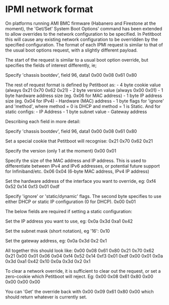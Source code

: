 # IPMI network format

On platforms running AMI BMC firmware (Habanero and Firestone at the moment),
the 'Get/Set' System Boot Options' command has been extended to allow overrides
to the network configuration to be specified. In Petitboot this will cause any
existing network configuration to be overridden by the specified configuration.
The format of each IPMI request is similar to that of the usual boot options
request, with a slightly different payload.

The start of the request is similar to a usual boot option override, but
specifies the fields of interest differently, ie;

Specify 'chassis bootdev', field 96, data1 0x00 0x08 0x61 0x80

The rest of request format is defined by Petitboot as: - 4 byte cookie value
(always 0x21 0x70 0x62 0x21) - 2 byte version value (always 0x00 0x01) - 1 byte
hardware address size (eg. 0x06 for MAC address) - 1 byte IP address size (eg.
0x04 for IPv4) - Hardware (MAC) address - 1 byte flags for 'ignore' and
'method', where method = 0 is DHCP and method = 1 is Static. And for static
configs: - IP Address - 1 byte subnet value - Gateway address

Describing each field in more detail:

Specify 'chassis bootdev', field 96, data1 0x00 0x08 0x61 0x80

Set a special cookie that Petitboot will recognise: 0x21 0x70 0x62 0x21

Specify the version (only 1 at the moment) 0x00 0x01

Specify the size of the MAC address and IP address. This is used to
differentiate between IPv4 and IPv6 addresses, or potential future support for
Infiniband/etc. 0x06 0x04 (6-byte MAC address, IPv4 IP address)

Set the hardware address of the interface you want to override, eg: 0xf4 0x52
0x14 0xf3 0x01 0xdf

Specify 'ignore' or 'static/dynamic' flags. The second byte specifies to use
either DHCP or static IP configuration (0 for DHCP). 0x00 0x01

The below fields are required if setting a static configuration:

Set the IP address you want to use, eg: 0x0a 0x3d 0xa1 0x42

Set the subnet mask (short notation), eg '16': 0x10

Set the gateway address, eg: 0x0a 0x3d 0x2 0x1

All together this should look like: 0x00 0x08 0x61 0x80 0x21 0x70 0x62 0x21 0x00
0x01 0x06 0x04 0xf4 0x52 0x14 0xf3 0x01 0xdf 0x00 0x01 0x0a 0x3d 0xa1 0x42 0x10
0x0a 0x3d 0x2 0x1

To clear a network override, it is sufficient to clear out the request, or set a
zero-cookie which Petitboot will reject. Eg: 0x00 0x08 0x61 0x80 0x00 0x00 0x00
0x00

You can 'Get' the override back with 0x00 0x09 0x61 0x80 0x00 which should
return whatever is currently set.
